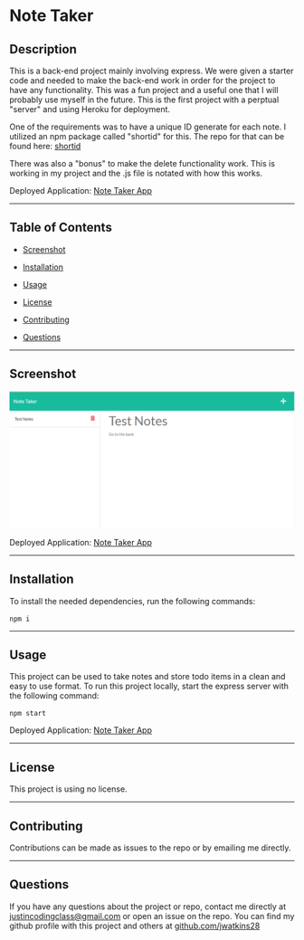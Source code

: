 # **Note Taker**

## **Description**

This is a back-end project mainly involving express. We were given a starter code and needed to make the back-end work in order for the project to have any functionality. This was a fun project and a useful one that I will probably use myself in the future. This is the first project with a perptual "server" and using Heroku for deployment. 

One of the requirements was to have a unique ID generate for each note. I utilized an npm package called "shortid" for this. The repo for that can be found here: [shortid](https://www.npmjs.com/package/shortid)

There was also a "bonus" to make the delete functionality work. This is working in my project and the .js file is notated with how this works.

Deployed Application: [Note Taker App](https://gentle-springs-55610.herokuapp.com/)

---

## **Table of Contents**

* [Screenshot](#screenshot)

* [Installation](#installation)

* [Usage](#usage)

* [License](#license)

* [Contributing](#contributing)

* [Questions](#questions)

---

## **Screenshot**

![Screenshot of Site](./public/assets/Screenshot.PNG)

Deployed Application: [Note Taker App](https://gentle-springs-55610.herokuapp.com/)

---

## **Installation**

To install the needed dependencies, run the following commands:

```
npm i 
```

---

## **Usage**

This project can be used to take notes and store todo items in a clean and easy to use format. To run this project locally, start the express server with the following command:

```
npm start
```

Deployed Application: [Note Taker App](https://gentle-springs-55610.herokuapp.com/)

---

## **License**

This project is using no license.

---

## **Contributing**

Contributions can be made as issues to the repo or by emailing me directly.

---

## **Questions**

If you have any questions about the project or repo, contact me directly at justincodingclass@gmail.com or open an issue on the repo. You can find my github profile with this project and others at [github.com/jwatkins28](https://github.com/jwatkins28/)
